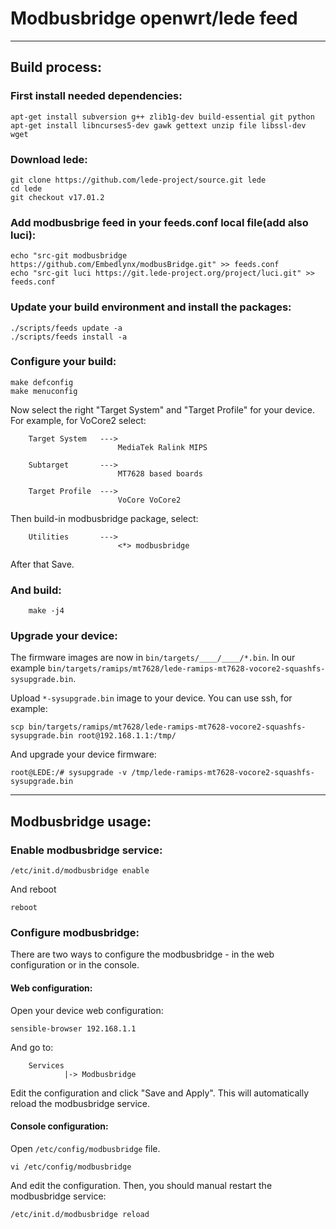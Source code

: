 # Modbusbridge openwrt/lede feed
___

## Build process:

### First install needed dependencies:
```
apt-get install subversion g++ zlib1g-dev build-essential git python
apt-get install libncurses5-dev gawk gettext unzip file libssl-dev wget
```

### Download lede:
```
git clone https://github.com/lede-project/source.git lede
cd lede
git checkout v17.01.2
```

### Add modbusbrige feed in your feeds.conf local file(add also luci):
```
echo "src-git modbusbridge https://github.com/Embedlynx/modbusBridge.git" >> feeds.conf
echo "src-git luci https://git.lede-project.org/project/luci.git" >> feeds.conf
```

### Update your build environment and install the packages:
```
./scripts/feeds update -a
./scripts/feeds install -a
```

### Configure your build:
```
make defconfig
make menuconfig
```

Now select the right "Target System" and "Target Profile" for your device. For example, for VoCore2 select:
```
    Target System   --->
                        MediaTek Ralink MIPS

    Subtarget       --->
                        MT7628 based boards

    Target Profile  --->
                        VoCore VoCore2
```

Then build-in modbusbridge package, select:
```
    Utilities       --->
                        <*> modbusbridge
```
After that Save.

### And build:
```
    make -j4
```

### Upgrade your device:
The firmware images are now in ```bin/targets/____/____/*.bin```. In our example ```bin/targets/ramips/mt7628/lede-ramips-mt7628-vocore2-squashfs-sysupgrade.bin```.

Upload ```*-sysupgrade.bin``` image to your device. You can use ssh, for example:

```scp bin/targets/ramips/mt7628/lede-ramips-mt7628-vocore2-squashfs-sysupgrade.bin root@192.168.1.1:/tmp/```

And upgrade your device firmware:

```root@LEDE:/# sysupgrade -v /tmp/lede-ramips-mt7628-vocore2-squashfs-sysupgrade.bin```

___

## Modbusbridge usage:

### Enable modbusbridge service:

```/etc/init.d/modbusbridge enable```

And reboot

```reboot```

### Configure modbusbridge:
There are two ways to configure the modbusbridge - in the web configuration or in the console.

#### Web configuration:
Open your device web configuration:

```sensible-browser 192.168.1.1```

And go to:
```
    Services
            |-> Modbusbridge
```
Edit the configuration and click "Save and Apply". This will automatically reload the modbusbridge service.

#### Console configuration:
Open ```/etc/config/modbusbridge``` file.

```vi /etc/config/modbusbridge```

And edit the configuration. Then, you should manual restart the modbusbridge service:

```/etc/init.d/modbusbridge reload```
